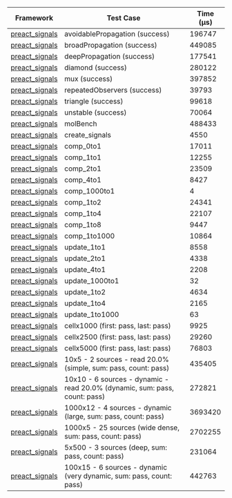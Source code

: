 | Framework | Test Case | Time (μs) |
| --- | --- | --- |
| [preact_signals](https://pub.dev/packages/preact_signals) | avoidablePropagation (success) | 196747 |
| [preact_signals](https://pub.dev/packages/preact_signals) | broadPropagation (success) | 449085 |
| [preact_signals](https://pub.dev/packages/preact_signals) | deepPropagation (success) | 177541 |
| [preact_signals](https://pub.dev/packages/preact_signals) | diamond (success) | 280122 |
| [preact_signals](https://pub.dev/packages/preact_signals) | mux (success) | 397852 |
| [preact_signals](https://pub.dev/packages/preact_signals) | repeatedObservers (success) | 39793 |
| [preact_signals](https://pub.dev/packages/preact_signals) | triangle (success) | 99618 |
| [preact_signals](https://pub.dev/packages/preact_signals) | unstable (success) | 70064 |
| [preact_signals](https://pub.dev/packages/preact_signals) | molBench | 488433 |
| [preact_signals](https://pub.dev/packages/preact_signals) | create_signals | 4550 |
| [preact_signals](https://pub.dev/packages/preact_signals) | comp_0to1 | 17011 |
| [preact_signals](https://pub.dev/packages/preact_signals) | comp_1to1 | 12255 |
| [preact_signals](https://pub.dev/packages/preact_signals) | comp_2to1 | 23509 |
| [preact_signals](https://pub.dev/packages/preact_signals) | comp_4to1 | 8427 |
| [preact_signals](https://pub.dev/packages/preact_signals) | comp_1000to1 | 4 |
| [preact_signals](https://pub.dev/packages/preact_signals) | comp_1to2 | 24341 |
| [preact_signals](https://pub.dev/packages/preact_signals) | comp_1to4 | 22107 |
| [preact_signals](https://pub.dev/packages/preact_signals) | comp_1to8 | 9447 |
| [preact_signals](https://pub.dev/packages/preact_signals) | comp_1to1000 | 10864 |
| [preact_signals](https://pub.dev/packages/preact_signals) | update_1to1 | 8558 |
| [preact_signals](https://pub.dev/packages/preact_signals) | update_2to1 | 4338 |
| [preact_signals](https://pub.dev/packages/preact_signals) | update_4to1 | 2208 |
| [preact_signals](https://pub.dev/packages/preact_signals) | update_1000to1 | 32 |
| [preact_signals](https://pub.dev/packages/preact_signals) | update_1to2 | 4634 |
| [preact_signals](https://pub.dev/packages/preact_signals) | update_1to4 | 2165 |
| [preact_signals](https://pub.dev/packages/preact_signals) | update_1to1000 | 63 |
| [preact_signals](https://pub.dev/packages/preact_signals) | cellx1000 (first: pass, last: pass) | 9925 |
| [preact_signals](https://pub.dev/packages/preact_signals) | cellx2500 (first: pass, last: pass) | 29260 |
| [preact_signals](https://pub.dev/packages/preact_signals) | cellx5000 (first: pass, last: pass) | 76803 |
| [preact_signals](https://pub.dev/packages/preact_signals) | 10x5 - 2 sources - read 20.0% (simple, sum: pass, count: pass) | 435405 |
| [preact_signals](https://pub.dev/packages/preact_signals) | 10x10 - 6 sources - dynamic - read 20.0% (dynamic, sum: pass, count: pass) | 272821 |
| [preact_signals](https://pub.dev/packages/preact_signals) | 1000x12 - 4 sources - dynamic (large, sum: pass, count: pass) | 3693420 |
| [preact_signals](https://pub.dev/packages/preact_signals) | 1000x5 - 25 sources (wide dense, sum: pass, count: pass) | 2702255 |
| [preact_signals](https://pub.dev/packages/preact_signals) | 5x500 - 3 sources (deep, sum: pass, count: pass) | 231064 |
| [preact_signals](https://pub.dev/packages/preact_signals) | 100x15 - 6 sources - dynamic (very dynamic, sum: pass, count: pass) | 442763 |
